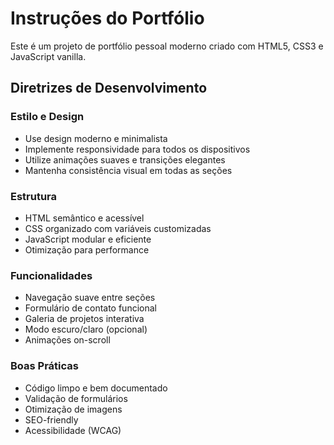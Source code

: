 <!-- Use this file to provide workspace-specific custom instructions to Copilot. For more details, visit https://code.visualstudio.com/docs/copilot/copilot-customization#_use-a-githubcopilotinstructionsmd-file -->

# Instruções do Portfólio

Este é um projeto de portfólio pessoal moderno criado com HTML5, CSS3 e JavaScript vanilla.

## Diretrizes de Desenvolvimento

### Estilo e Design
- Use design moderno e minimalista
- Implemente responsividade para todos os dispositivos
- Utilize animações suaves e transições elegantes
- Mantenha consistência visual em todas as seções

### Estrutura
- HTML semântico e acessível
- CSS organizado com variáveis customizadas
- JavaScript modular e eficiente
- Otimização para performance

### Funcionalidades
- Navegação suave entre seções
- Formulário de contato funcional
- Galeria de projetos interativa
- Modo escuro/claro (opcional)
- Animações on-scroll

### Boas Práticas
- Código limpo e bem documentado
- Validação de formulários
- Otimização de imagens
- SEO-friendly
- Acessibilidade (WCAG)
